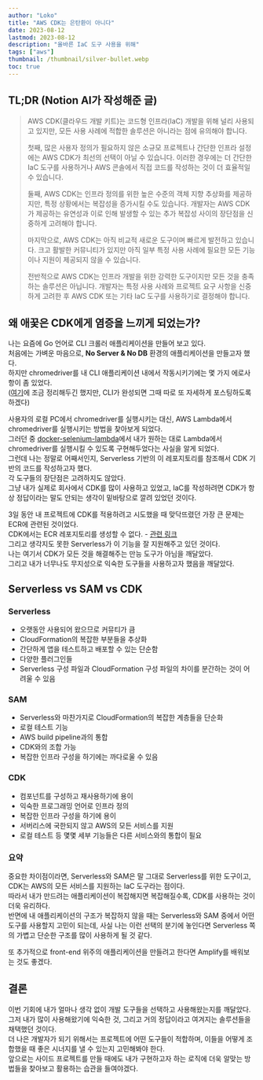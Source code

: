 ```yaml
---
author: "Loko"
title: "AWS CDK는 은탄환이 아니다"
date: 2023-08-12
lastmod: 2023-08-12
description: "올바른 IaC 도구 사용을 위해"
tags: ["aws"]
thumbnail: /thumbnail/silver-bullet.webp
toc: true
---
```


## TL;DR (Notion AI가 작성해준 글)

> AWS CDK(클라우드 개발 키트)는 코드형 인프라(IaC) 개발을 위해 널리 사용되고 있지만, 모든 사용 사례에 적합한 솔루션은 아니라는 점에 유의해야 합니다.
>
> 첫째, 많은 사용자 정의가 필요하지 않은 소규모 프로젝트나 간단한 인프라 설정에는 AWS CDK가 최선의 선택이 아닐 수 있습니다. 이러한 경우에는 더 간단한 IaC 도구를 사용하거나 AWS 콘솔에서 직접 코드를 작성하는 것이 더 효율적일 수 있습니다.
>
> 둘째, AWS CDK는 인프라 정의를 위한 높은 수준의 객체 지향 추상화를 제공하지만, 특정 상황에서는 복잡성을 증가시킬 수도 있습니다. 개발자는 AWS CDK가 제공하는 유연성과 이로 인해 발생할 수 있는 추가 복잡성 사이의 장단점을 신중하게 고려해야 합니다.
>
> 마지막으로, AWS CDK는 아직 비교적 새로운 도구이며 빠르게 발전하고 있습니다. 크고 활발한 커뮤니티가 있지만 아직 일부 특정 사용 사례에 필요한 모든 기능이나 지원이 제공되지 않을 수 있습니다.
>
> 전반적으로 AWS CDK는 인프라 개발을 위한 강력한 도구이지만 모든 것을 충족하는 솔루션은 아닙니다. 개발자는 특정 사용 사례와 프로젝트 요구 사항을 신중하게 고려한 후 AWS CDK 또는 기타 IaC 도구를 사용하기로 결정해야 합니다.

## 왜 애꿎은 CDK에게 염증을 느끼게 되었는가?

나는 요즘에 Go 언어로 CLI 크롤러 애플리케이션을 만들어 보고 있다.  
처음에는 가벼운 마음으로, **No Server & No DB** 환경의 애플리케이션을 만들고자 했다.  
하지만 chromedriver를 내 CLI 애플리케이션 내에서 작동시키기에는 몇 가지 에로사항이 좀 있었다.  
([여기](https://loko1124.tistory.com/193#%ED%--%AC%EB%A-%A-%EB%-F%AC%--%EA%B-%AC%ED%--%--%EC%-D%B-%EB%-D%BC%EB%-A%--%--%EA%B-%--%EC%-D%--%--%EC%--%-D%EA%B-%--%EB%B-%B-%EB%-B%A-%--%EC%--%B-%EB%A-%A-%EC%-B%-C%EC%--%-C:~:text=%EC%9E%91%EB%8F%99%ED%95%B4%EC%A3%BC%EA%B8%B0%EB%A5%BC%20%EB%B0%94%EB%9D%BC%EB%8A%94%20%EB%B0%94%EC%9D%B4%EB%8B%A4.-,%ED%81%AC%EB%A1%A4%EB%9F%AC%20%EA%B5%AC%ED%98%84%EC%9D%B4%EB%9D%BC%EB%8A%94%20%EA%B2%83%EC%9D%80%20%EC%83%9D%EA%B0%81%EB%B3%B4%EB%8B%A4%20%EC%96%B4%EB%A0%A4%EC%9B%8C%EC%84%9C,-%EC%9A%94%EC%A6%98%20%ED%95%84%EC%9E%90%EB%8A%94%20%EC%82%AC%EC%9D%B4%EB%93%9C%EB%A1%9C)에 조금 정리해두긴 했지만, CLI가 완성되면 그때 따로 또 자세하게 포스팅하도록 하겠다)

사용자의 로컬 PC에서 chromedriver를 실행시키는 대신, AWS Lambda에서 chromedriver를 실행시키는 방법을 찾아보게 되었다.  
그러던 중 [docker-selenium-lambda](https://github.com/umihico/docker-selenium-lambda)에서 내가 원하는 대로 Lambda에서 chromedriver를 실행시킬 수 있도록 구현해두었다는 사실을 알게 되었다.  
그런데 나는 정말로 어째서인지, Serverless 기반의 이 레포지토리를 참조해서 CDK 기반의 코드를 작성하고자 했다.  
각 도구들의 장단점은 고려하지도 않았다.  
그냥 내가 실제로 회사에서 CDK를 많이 사용하고 있었고, IaC를 작성하려면 CDK가 항상 정답이라는 말도 안되는 생각이 밑바탕으로 깔려 있었던 것이다.

3일 동안 내 프로젝트에 CDK를 적용하려고 시도했을 때 맞닥뜨렸던 가장 큰 문제는 ECR에 관련된 것이었다.  
CDK에서는 ECR 레포지토리를 생성할 수 없다. - [관련 링크](https://stackoverflow.com/questions/67392204/aws-cdk-push-image-to-ecr)  
그리고 생각지도 못한 Serverless가 이 기능을 잘 지원해주고 있던 것이다.  
나는 여기서 CDK가 모든 것을 해결해주는 만능 도구가 아님을 깨달았다.  
그리고 내가 너무나도 무지성으로 익숙한 도구들을 사용하고자 했음을 깨달았다.

## Serverless vs SAM vs CDK

### Serverless

- 오랫동안 사용되어 왔으므로 커뮤티가 큼
- CloudFormation의 복잡한 부분들을 추상화
- 간단하게 앱을 테스트하고 배포할 수 있는 단순함
- 다양한 플러그인들
- Serverless 구성 파일과 CloudFormation 구성 파일의 차이를 분간하는 것이 어려울 수 있음

### SAM

- Serverless와 마찬가지로 CloudFormation의 복잡한 계층들을 단순화
- 로컬 테스트 기능
- AWS build pipeline과의 통합
- CDK와의 조합 가능
- 복잡한 인프라 구성을 하기에는 까다로울 수 있음

### CDK

- 컴포넌트를 구성하고 재사용하기에 용이
- 익숙한 프로그래밍 언어로 인프라 정의
- 복잡한 인프라 구성을 하기에 용이
- 서버리스에 국한되지 않고 AWS의 모든 서비스를 지원
- 로컬 테스트 등 몇몇 세부 기능들은 다른 서비스와의 통합이 필요

### 요약

중요한 차이점이라면, Serverless와 SAM은 말 그대로 Serverless를 위한 도구이고, CDK는 AWS의 모든 서비스를 지원하는 IaC 도구라는 점이다.  
따라서 내가 만드려는 애플리케이션이 복잡해지면 복잡해질수록, CDK를 사용하는 것이 더욱 유리하다.  
반면에 내 애플리케이션의 구조가 복잡하지 않을 때는 Serverless와 SAM 중에서 어떤 도구를 사용할지 고민이 되는데, 사실 나는 이런 선택의 분기에 놓인다면 Serverless 쪽의 가볍고 단순한 구조를 많이 사용하게 될 것 같다.

또 추가적으로 front-end 위주의 애플리케이션을 만들려고 한다면 Amplify를 배워보는 것도 좋겠다.

## 결론

이번 기회에 내가 얼마나 생각 없이 개발 도구들을 선택하고 사용해왔는지를 깨달았다.  
그저 내가 많이 사용해왔기에 익숙한 것, 그리고 거의 정답이라고 여겨지는 솔루션들을 채택했던 것이다.  
더 나은 개발자가 되기 위해서는 프로젝트에 어떤 도구들이 적합하며, 이들을 어떻게 조합했을 때 좋은 시너지를 낼 수 있는지 고민해봐야 한다.  
앞으로는 사이드 프로젝트를 만들 때에도 내가 구현하고자 하는 로직에 더욱 알맞는 방법들을 찾아보고 활용하는 습관을 들여야겠다.
